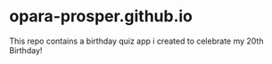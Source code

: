 # opara-prosper.github.io

This repo contains a birthday quiz app i created to celebrate my 20th Birthday!